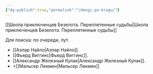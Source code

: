 ```yaml
---
{"dg-publish":true,"permalink":"/dengi-po-krugu/"}
---
```


[[Школа приключенцев Безелота. Переплетенные судьбы\|Школа приключенцев Безелота. Переплетенные судьбы]]

Для поиска: по очереди, лут.

- [[Аэлар Найло\|Аэлар Найло]].
- [[Фьерд Виггинс\|Фьерд Виггинс]].
- [[Александр Железный Кулак\|Александр Железный Кулак]].
- +[[Мальсер Лекмен\|Мальсер Лекмен]]
